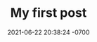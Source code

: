 ---
layout: post
title:  "My first post"
date:   2021-06-22 20:38:24 -0700
categories: jekyll update
---